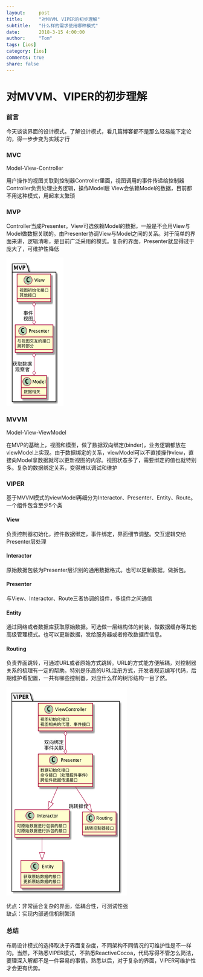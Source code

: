 ```yaml
---
layout:     post
title:      "对MVVM、VIPER的初步理解"
subtitle:   "什么样的需求使用哪种模式"
date:       2018-3-15 4:00:00
author:     "Tom"
tags: [ios]
category: [ios]
comments: true
share: false
---
```

<h1>对MVVM、VIPER的初步理解</h1>

<h3>前言</h3>

今天谈谈界面的设计模式。了解设计模式，看几篇博客都不是那么轻易能下定论的，得一步步变为实践才行

<h3>MVC</h3>

Model-View-Controller

用户操作的视图关联到控制器Controller里面，视图调用的事件传递给控制器
Controller负责处理业务逻辑，操作Model层
View会依赖Model的数据，目前都不用这种模式，用起来太繁琐

<h3>MVP</h3>

Controller当成Presenter。View可选依赖Model的数据，一般是不会用View与Model做数据关联的。由Presenter协调View与Model之间的关系。对于简单的界面来讲，逻辑清晰，是目前广泛采用的模式。复杂的界面，Presenter就显得过于庞大了，可维护性降低

![](/images/2018/03/MVP.png "MVP")

<h3>MVVM</h3>

Model-View-ViewModel

在MVP的基础上，视图和模型，做了数据双向绑定(binder)，业务逻辑都放在viewModel上实现。由于数据绑定的关系，viewModel可以不直接操作view，直接向Model拿数据就可以更新视图的内容。视图状态多了，需要绑定的值也就特别多。复杂的数据绑定关系，变得难以调试和维护

<h3>VIPER</h3>

基于MVVM模式的viewModel再细分为Interactor、Presenter、Entity、Route。一个组件包含至少5个类

<h4>View</h4>

负责控制器初始化，控件数据绑定，事件绑定，界面细节调整。交互逻辑交给Presenter层处理

<h4>Interactor</h4>

原始数据包装为Presenter层识别的通用数据格式。也可以更新数据，做拆包。

<h4>Presenter</h4>

与View、Interactor、Route三者协调的组件，多组件之间通信

<h4>Entity</h4>

通过网络或者数据库获取原始数据。可选做一层结构体的封装，做数据缓存等其他高级管理模式。也可以更新数据，发给服务器或者修改数据库信息。

<h4>Routing</h4>

负责界面跳转，可通过URL或者原始方式跳转。URL的方式能方便解耦，对控制器关系的梳理有一定的帮助。特别是乐高的URL注册方式，开发者规范编写代码，后期维护看配置，一共有哪些控制器，对应什么样的树形结构一目了然。

![](/images/2018/03/VIPER.png "VIPER")

优点：非常适合复杂的界面，低耦合性，可测试性强<br>
缺点：实现内部通信机制繁琐

<h3>总结</h3>

布局设计模式的选择取决于界面复杂度，不同架构不同情况的可维护性是不一样的。当然，不熟悉VIPER模式，不熟悉ReactiveCocoa，代码写得不管怎么简洁，要理深入解都不是一件容易的事情。熟悉以后，对于复杂的界面，VIPER可维护性才会更有优势。
